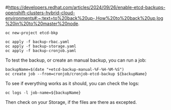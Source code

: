 #https://developers.redhat.com/articles/2024/09/26/enable-etcd-backups-openshift-clusters-hybrid-cloud-environments#:~:text=to%20back%20up-,How%20to%20back%20up,log%20in%20to%20master%20node.

```
oc new-project etcd-bkp
```

```
oc apply -f backup-rbac.yaml
oc apply -f backup-storage.yaml
oc apply -f backup-cronjob.yaml

```

To test the backup, or create an manual backup, you can run a job:
```
backupName=$(date "+etcd-backup-manual-%F-%H-%M-%S")
oc create job --from=cronjob/cronjob-etcd-backup ${backupName}
```

To see if everything works as it should, you can check the logs:
```
oc logs -l job-name=${backupName}
```
Then check on your Storage, if the files are there as excepted.
